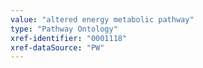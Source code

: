 ```yaml
---
value: "altered energy metabolic pathway"
type: "Pathway Ontology"
xref-identifier: "0001118"
xref-dataSource: "PW"
---
```

